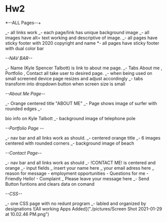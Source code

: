 # Hw2

\*--ALL Pages--+

_- all links work
_- each page/link has unique background image
_- all images have alt= text working and descriptive of image.
_- all pages have sticky footer with 2020 copyright and name
\*- all pages have sticky footer with dual color bar

_--NAV BAR--_

_- Name (Kyle Spencer Talbott) is link to about me page.
_- Tabs About me , Portfolio , Contact all take user to desired page.
_- when being used on small screened device page resizes and adjust accordingly
_- tabs transform into dropdown button when screen size is small

_--About Me Page--_

_- Orange centered title "ABOUT ME"
_- Page shows image of surfer with rounded edges
_- <p> bio info on Kyle Talbott
_- background image of telephone pole

_--Portfolio Page --_

_- nav bar and all links work as should.
_- centered orange title
_- 6 images centered with rounded corners
_- background image of beach

_--Contact Page--_

_- nav bar and all links work as should
_- !CONTACT ME! is centered and orange
_- input fields
_ insert your name here
_ your email adress here
_ reason for message - employment opportunities - Questions for me - Friendly Hello! - Complaint
_ Please leave your message here
_- Send Button funtions and clears data on comand

_--CSS--_

_- one CSS page with no redunt program
_- labled and organized by designations
![All working Apps Added]("./pictures/Screen Shot 2021-01-29 at 10.02.46 PM.png")
